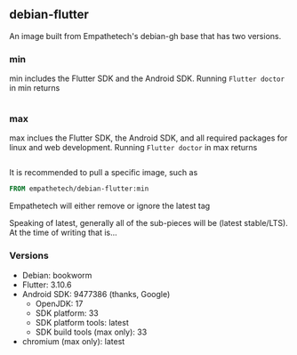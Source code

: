 ## debian-flutter

An image built from Empathetech's debian-gh base that has two versions.

### min
min includes the Flutter SDK and the Android SDK. Running `Flutter doctor` in min returns

```bash
```

### max
max inclues the Flutter SDK, the Android SDK, and all required packages for linux and web development. Running `Flutter doctor` in max returns

```bash
```

It is recommended to pull a specific image, such as

```Dockerfile
FROM empathetech/debian-flutter:min
```

Empathetech will either remove or ignore the latest tag

Speaking of latest, generally all of the sub-pieces will be (latest stable/LTS). At the time of writing that is...

### Versions

* Debian: bookworm
* Flutter: 3.10.6
* Android SDK: 9477386 (thanks, Google)
  * OpenJDK: 17
  * SDK platform: 33
  * SDK platform tools: latest
  * SDK build tools (max only): 33
* chromium (max only): latest